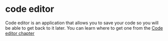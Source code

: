 # code editor

Code editor is an application that allows you to save your code so you will be able to get back to it later. You can learn where to get one from the [Code editor chapter](./code_editor/README.md)